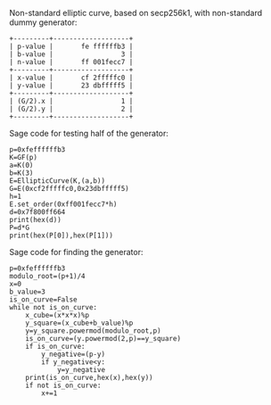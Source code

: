 Non-standard elliptic curve, based on secp256k1, with non-standard dummy generator:
```
+---------+-------------------+
| p-value |       fe ffffffb3 |
| b-value |                 3 |
| n-value |       ff 001fecc7 |
+---------+-------------------+
| x-value |       cf 2fffffc0 |
| y-value |       23 dbfffff5 |
+---------+-------------------+
| (G/2).x |                 1 |
| (G/2).y |                 2 |
+---------+-------------------+
```
Sage code for testing half of the generator:
```
p=0xfeffffffb3
K=GF(p)
a=K(0)
b=K(3)
E=EllipticCurve(K,(a,b))
G=E(0xcf2fffffc0,0x23dbfffff5)
h=1
E.set_order(0xff001fecc7*h)
d=0x7f800ff664
print(hex(d))
P=d*G
print(hex(P[0]),hex(P[1]))
```
Sage code for finding the generator:
```
p=0xfeffffffb3
modulo_root=(p+1)/4
x=0
b_value=3
is_on_curve=False
while not is_on_curve:
    x_cube=(x*x*x)%p
    y_square=(x_cube+b_value)%p
    y=y_square.powermod(modulo_root,p)
    is_on_curve=(y.powermod(2,p)==y_square)
    if is_on_curve:
        y_negative=(p-y)
        if y_negative<y:
            y=y_negative
    print(is_on_curve,hex(x),hex(y))
    if not is_on_curve:
        x+=1
```
